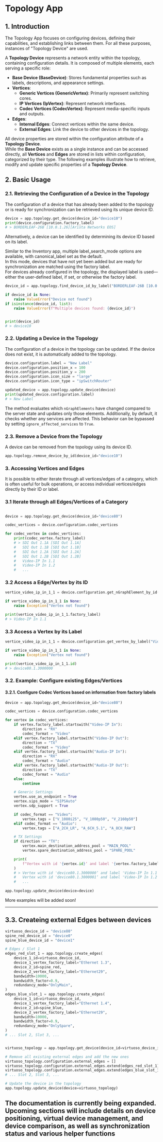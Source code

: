 # Topology App

## 1. Introduction

The Topology App focuses on configuring devices, defining their capabilities, and establishing links between them. For all these purposes, instances of "Topology Device" are used.

A **Topology Device** represents a network entity within the topology, containing configuration details. It is composed of multiple elements, each serving a specific role:  

- **Base Device (BaseDevice)**: Stores fundamental properties such as labels, descriptions, and appearance settings.  
- **Vertices**:  
  - **Generic Vertices (GenericVertex)**: Primarily represent switching cores.  
  - **IP Vertices (IpVertex)**: Represent network interfaces.  
  - **Codec Vertices (CodecVertex)**: Represent media-specific inputs and outputs.  
- **Edges**:  
  - **Internal Edges**: Connect vertices within the same device.  
  - **External Edges**: Link the device to other devices in the topology.  

All device properties are stored within the configuration attribute of a **Topology Device**.  
While the **Base Device** exists as a single instance and can be accessed directly, all **Vertices** and **Edges** are stored in lists within configuration, categorized by their type.
The following examples illustrate how to retrieve, modify and update specific properties of a **Topology Device**.

## 2. Basic Usage

### 2.1. Retrieving the Configuration of a Device in the Topology

The configuration of a device that has already been added to the topology or is ready for synchronization can be retrieved using its unique device ID.

```python
device = app.topology.get_device(device_id="device10")
print(device.configuration.factory_label)
# > BORDERLEAF-26B [10.0.1.26][Arista Networks EOS]
```

Alternatively, a device can be identified by determining its device ID based on its label.  

Similar to the Inventory app, multiple label_search_mode options are available, with canonical_label set as the default.  
In this mode, devices that have not yet been added but are ready for synchronization are matched using the factory label.  
For devices already configured in the topology, the displayed label is used—either the user-defined label, if set, or otherwise the factory label.  

```python
device_id = app.topology.find_device_id_by_label("BORDERLEAF-26B [10.0.1.26][Arista Networks EOS]", label_search_mode="canonical_label")

if device_id is None:
    raise ValueError("Device not found")
if isinstance(device_id, list):
    raise ValueError(f"Multiple devices found: {device_id}")


print(device_id)
# > device10
```

### 2.2. Updating a Device in the Topology

The configuration of a device in the topology can be updated. If the device does not exist, it is automatically added to the topology.

```python
device.configuration.label = "New Label"
device.configuration.position_x = 100
device.configuration.position_y = 200
device.configuration.icon_size = "large"
device.configuration.icon_type = "ipSwitchRouter"

updated_device = app.topology.update_device(device)
print(updated_device.configuration.label)
# > New Label
```

The method evaluates which `nGraphElements` have changed compared to the server state and updates only those elements. Additionally, by default, it checks whether any services are affected. This behavior can be bypassed by setting `ignore_affected_services` to `True`.

### 2.3. Remove a Device from the Topology

A device can be removed from the topology using its device ID.

```python
app.topology.remove_device_by_id(device_id="device10")
```

### 3. Accessing Vertices and Edges

It is possible to either iterate through all vertices/edges of a category, which is often useful for bulk operations, or access individual vertices/edges directly by their ID or label.

### 3.1 Iterate through all Edges/Vertices of a Category

```python

device = app.topology.get_device(device_id="device80")

codec_vertices = device.configuration.codec_vertices

for codec_vertex in codec_vertices:
    print(codec_vertex.factory_label)
    # > SDI Out 1.1A [SDI Out 1.1A]
    #   SDI Out 1.1B [SDI Out 1.1B]
    #   SDI Out 1.2A [SDI Out 1.2A]
    #   SDI Out 1.2B [SDI Out 1.2B]
    #   Video-IP In 1.1
    #   Video-IP In 1.2
    #   ...
```

### 3.2 Access a Edge/Vertex by its ID

```python
vertice_video_ip_in_1_1 = device.configuration.get_nGraphElement_by_id("device80.1.3000000")

if vertice_video_ip_in_1_1 is None:
    raise Exception("Vertex not found")

print(vertice_video_ip_in_1_1.factory_label)
# > Video-IP In 1.1
```

### 3.3 Access a Vertex by its Label

```python
vertice_video_ip_in_1_1 = device.configuration.get_vertex_by_label("Video-IP In 1.1", label_type="factory")

if vertice_video_ip_in_1_1 is None:
    raise Exception("Vertex not found")

print(vertice_video_ip_in_1_1.id)
# > device80.1.3000000
```

### 3.2. Example: Configure existing Edges/Vertices

#### 3.2.1. Configure Codec Vertices based on information from factory labels

```python
device = app.topology.get_device(device_id="device80")

codec_vertices = device.configuration.codec_vertices

for vertex in codec_vertices:
    if vertex.factory_label.startswith("Video-IP In"):
        direction = "RX"
        codec_format = "Video"
    elif vertex.factory_label.startswith("Video-IP Out"):
        direction = "TX"
        codec_format = "Video"
    elif vertex.factory_label.startswith("Audio-IP In"):
        direction = "RX"
        codec_format = "Audio"
    elif vertex.factory_label.startswith("Audio-IP Out"):
        direction = "TX"
        codec_format = "Audio"
    else:
        continue

    # Generic Settings
    vertex.use_as_endpoint = True
    vertex.sips_mode = "SIPSAuto"
    vertex.sdp_support = True

    if codec_format == "Video":
        vertex.tags = ["V_1080i25", "V_1080p50", "V_2160p50"]
    elif codec_format == "Audio":
        vertex.tags = ["A_2CH_LR", "A_6CH_5.1", "A_8CH_RAW"]

    # TX Settings
    if direction == "TX":
        vertex.main_destination_address_pool = "MAIN_POOL"
        vertex.spare_destination_address_pool = "SPARE_POOL"

    print(
        f"Vertex with id '{vertex.id}‘ and label '{vertex.factory_label}' configured for {codec_format} ({direction}). Tags: {', '.join(vertex.tags)}"
    )
    # > Vertex with id 'device80.1.3000000‘ and label 'Video-IP In 1.1' configured for Video (RX). Tags: V_1080i25, V_1080p50, V_2160p50
    #   Vertex with id 'device80.1.3000001‘ and label 'Video-IP In 1.2' configured for Video (RX). Tags: V_1080i25, V_1080p50, V_2160p50
    #   ...
    
app.topology.update_device(device=device)
```

More examples will be added soon!

---

## 3.3. Createing external Edges between devices

```python
virtuoso_device_id = "device80"
spine_red_device_id = "device0"
spine_blue_device_id = "device1"

# Edges / Slot 1
edges_red_slot_1 = app.topology.create_edges(
    device_1_id=virtuoso_device_id,
    device_1_vertex_factory_label="Ethernet 1.3",
    device_2_id=spine_red,
    device_2_vertex_factory_label="Ethernet29",
    bandwidth=10000,
    bandwidth_factor=0.9,
    redundancy_mode="OnlyMain",
)
edges_blue_slot_1 = app.topology.create_edges(
    device_1_id=virtuoso_device_id,
    device_1_vertex_factory_label="Ethernet 1.4",
    device_2_id=spine_blue,
    device_2_vertex_factory_label="Ethernet29",
    bandwidth=10000,
    bandwidth_factor=0.9,
    redundancy_mode="OnlySpare",
)
# ... Slot 2, Slot 3, ...


virtuoso_topology = app.topology.get_device(device_id=virtuoso_device_id)

# Remove all existing external edges and add the new ones
virtuoso_topology.configuration.external_edges = []
virtuoso_topology.configuration.external_edges.extend(edges_red_slot_1)
virtuoso_topology.configuration.external_edges.extend(edges_blue_slot_1)
# ... Slot 2, Slot 3, ...

# Update the device in the topology
app.topology.update_device(device=virtuoso_topology)
```

## The documentation is currently being expanded. Upcoming sections will include details on device positioning, virtual device management, and device comparison, as well as synchronization status and various helper functions
